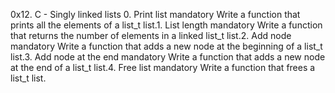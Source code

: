 0x12. C - Singly linked lists
0. Print list
mandatory
Write a function that prints all the elements of a list_t list.1. List length
mandatory
Write a function that returns the number of elements in a linked list_t list.2. Add node
mandatory
Write a function that adds a new node at the beginning of a list_t list.3. Add node at the end
mandatory
Write a function that adds a new node at the end of a list_t list.4. Free list
mandatory
Write a function that frees a list_t list.
